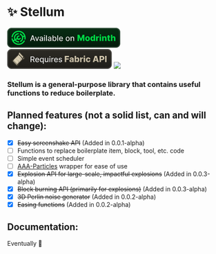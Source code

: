 # ✨ Stellum

<img src="https://github.com/intergrav/devins-badges/blob/v3/assets/compact/available/modrinth_46h.png?raw=true"/> <img src="https://github.com/intergrav/devins-badges/blob/v3/assets/compact/requires/fabric-api_46h.png?raw=true"/> <img src="https://github.com/intergrav/devins-badges/blob/v3/assets/compact/unsupported/forge_46h.png?raw=true"/>

### Stellum is a general-purpose library that contains useful functions to reduce boilerplate.

## Planned features (not a solid list, can and will change):

-   [x] ~~Easy screenshake API~~ (Added in 0.0.1-alpha)
-   [ ] Functions to replace boilerplate item, block, tool, etc. code
-   [ ] Simple event scheduler
-   [ ] [AAA-Particles](https://modrinth.com/mod/aaa-particles) wrapper for ease of use
-   [x] ~~Explosion API for large-scale, impactful explosions~~ (Added in 0.0.3-alpha)
-   [x] ~~Block burning API (primarily for explosions)~~ (Added in 0.0.3-alpha)
-   [x] ~~3D Perlin noise generator~~ (Added in 0.0.2-alpha)
-   [x] ~~Easing functions~~ (Added in 0.0.2-alpha)

## Documentation:

Eventually 🥲
